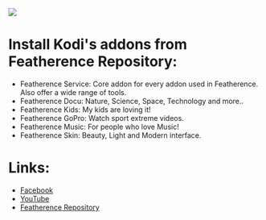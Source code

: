 ![](http://i.imgur.com/zfdrpSG.png)

# **Install Kodi's addons from Featherence Repository:**

* Featherence Service: Core addon for every addon used in Featherence. Also offer a wide range of tools.
* Featherence Docu: Nature, Science, Space, Technology and more..
* Featherence Kids: My kids are loving it!
* Featherence GoPro: Watch sport extreme videos.
* Featherence Music: For people who love Music!
* Featherence Skin: Beauty, Light and Modern interface.


# **Links:**

* [Facebook](https://www.facebook.com/groups/featherence/)
* [YouTube](https://www.youtube.com/user/finalmakerr)
* [Featherence Repository](https://github.com/finalmakerr/featherence/raw/master/repository.featherence/repository.featherence-1.1.0.zip)